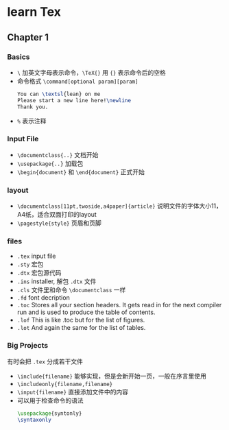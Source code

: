 # learn Tex

## Chapter 1
### Basics

+ `\` 加英文字母表示命令，`\TeX{}` 用 `{}` 表示命令后的空格
+ 命令格式 `\command[optional param][param]`
  ```tex
  You can \textsl{lean} on me
  Please start a new line here!\newline
  Thank you.
  ```
+ `%` 表示注释

### Input File
+ `\documentclass{..}` 文档开始
+ `\usepackage{..}` 加载包
+ `\begin{document}` 和 `\end{document}` 正式开始

### layout

+ `\documentclass[11pt,twoside,a4paper]{article}`
  说明文件的字体大小11，A4纸，适合双面打印的layout
+ `\pagestyle{style}` 页眉和页脚

### files
+ `.tex` input file
+ `.sty` 宏包
+ `.dtx` 宏包源代码
+ `.ins` installer, 解包 `.dtx` 文件
+ `.cls` 文件里和命令 `\documentclass` 一样
+ `.fd` font decription
+ `.toc` Stores all your section headers. It gets read in for the next compiler run and is used to produce the table of contents.
+ `.lof` This is like .toc but for the list of ﬁgures.
+ `.lot` And again the same for the list of tables. 

### Big Projects
有时会把 `.tex` 分成若干文件
+ `\include{filename}` 能够实现，但是会新开始一页，一般在序言里使用
+ `\includeonly{filename,filename}` 
+ `\input{filename}` 直接添加文件中的内容
+ 可以用于检查命令的语法
  ```tex
  \usepackage{syntonly} 
  \syntaxonly 
  ```

